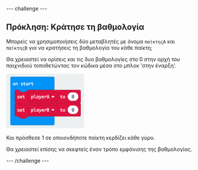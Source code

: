 \--- challenge \---

## Πρόκληση: Κράτησε τη βαθμολογία

Μπορείς να χρησιμοποιήσεις δύο μεταβλητές με όνομα `παίκτηςΑ` και `παίκτηςΒ` για να κρατήσεις τη βαθμολογία του κάθε παίκτη;

Θα χρειαστεί να ορίσεις και τις δυο βαθμολογίες στο 0 στην αρχή του παιχνιδιού τοποθετώντας τον κώδικα μέσα στο μπλοκ 'στην έναρξη'.

![στιγμιότυπο οθόνης](images/reaction-on-start.png)

Και πρόσθεσε 1 σε οποιονδήποτε παίκτη κερδίζει κάθε γύρο.

Θα χρειαστεί επίσης να σκεφτείς έναν τρόπο εμφάνισης της βαθμολογίας.

\--- /challenge \---